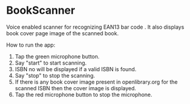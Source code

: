 # BookScanner
Voice enabled scanner for recognizing EAN13 bar code . It also displays book cover page image of the scanned book.

How to run the app:
1. Tap the green microphone button.
2. Say "start"  to start scanning.
3. ISBN no will be displayed if a valid ISBN is found.
4. Say "stop" to stop the scanning.
5. If there is any book cover image present in openlibrary.org for the scanned ISBN then the cover image is displayed.
6. Tap the red microphone button to stop the microphone.


